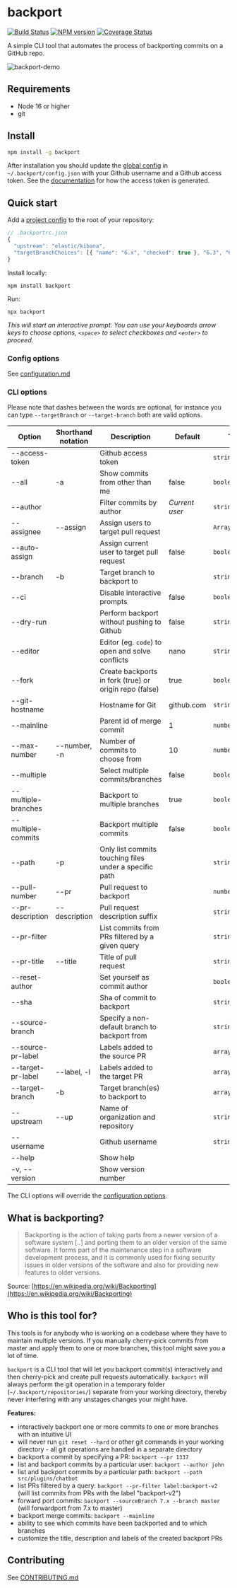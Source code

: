 # backport

[![Build Status](https://travis-ci.com/sqren/backport.svg?branch=master)](https://app.travis-ci.com/github/sqren/backport)
[![NPM version](https://img.shields.io/npm/v/backport.svg)](https://www.npmjs.com/package/backport)
[![Coverage Status](https://coveralls.io/repos/github/sqren/backport/badge.svg?branch=master)](https://coveralls.io/github/sqren/backport?branch=master)

A simple CLI tool that automates the process of backporting commits on a GitHub repo.

![backport-demo](https://user-images.githubusercontent.com/209966/80993576-95766380-8e3b-11ea-9efd-b35eb2e6a9ec.gif)

## Requirements

- Node 16 or higher
- git

## Install

```sh
npm install -g backport
```

After installation you should update the [global config](https://github.com/sqren/backport/blob/master/docs/configuration.md#global-config-backportconfigjson) in `~/.backport/config.json` with your Github username and a Github access token. See the [documentation](https://github.com/sqren/backport/blob/master/docs/configuration.md#accesstoken-required) for how the access token is generated.

## Quick start

Add a [project config](https://github.com/sqren/backport/blob/master/docs/configuration.md#project-config-backportrcjson) to the root of your repository:

```js
// .backportrc.json
{
  "upstream": "elastic/kibana",
  "targetBranchChoices": [{ "name": "6.x", "checked": true }, "6.3", "6.2", "6.1", "6.0"],
}
```

Install locally:

```
npm install backport
```

Run:

```
npx backport
```

_This will start an interactive prompt. You can use your keyboards arrow keys to choose options, `<space>` to select checkboxes and `<enter>` to proceed._

### Config options

See [configuration.md](https://github.com/sqren/backport/blob/master/docs/configuration.md)

### CLI options

Please note that dashes between the words are optional, for instance you can type `--targetBranch` or `--target-branch` both are valid options.

| Option              | Shorthand notation | Description                                            | Default        | Type            |
| ------------------- | ------------------ | ------------------------------------------------------ | -------------- | --------------- |
| --access-token      |                    | Github access token                                    |                | `string`        |
| --all               | -a                 | Show commits from other than me                        | false          | `boolean`       |
| --author            |                    | Filter commits by author                               | _Current user_ | `string`        |
| --assignee          | --assign           | Assign users to target pull request                    |                | `Array<string>` |
| --auto-assign       |                    | Assign current user to target pull request             | false          | `boolean`       |
| --branch            | -b                 | Target branch to backport to                           |                | `string`        |
| --ci                |                    | Disable interactive prompts                            | false          | `boolean`       |
| --dry-run           |                    | Perform backport without pushing to Github             | false          | `string`        |
| --editor            |                    | Editor (eg. `code`) to open and solve conflicts        | nano           | `string`        |
| --fork              |                    | Create backports in fork (true) or origin repo (false) | true           | `boolean`       |
| --git-hostname      |                    | Hostname for Git                                       | github.com     | `string`        |
| --mainline          |                    | Parent id of merge commit                              | 1              | `number`        |
| --max-number        | --number, -n       | Number of commits to choose from                       | 10             | `number`        |
| --multiple          |                    | Select multiple commits/branches                       | false          | `boolean`       |
| --multiple-branches |                    | Backport to multiple branches                          | true           | `boolean`       |
| --multiple-commits  |                    | Backport multiple commits                              | false          | `boolean`       |
| --path              | -p                 | Only list commits touching files under a specific path |                | `string`        |
| --pull-number       | --pr               | Pull request to backport                               |                | `number`        |
| --pr-description    | --description      | Pull request description suffix                        |                | `string`        |
| --pr-filter         |                    | List commits from PRs filtered by a given query        |                | `string`        |
| --pr-title          | --title            | Title of pull request                                  |                | `string`        |
| --reset-author      |                    | Set yourself as commit author                          |                | `boolean`       |
| --sha               |                    | Sha of commit to backport                              |                | `string`        |
| --source-branch     |                    | Specify a non-default branch to backport from          |                | `string`        |
| --source-pr-label   |                    | Labels added to the source PR                          |                | `array<string>` |
| --target-pr-label   | --label, -l        | Labels added to the target PR                          |                | `array<string>` |
| --target-branch     | -b                 | Target branch(es) to backport to                       |                | `array<string>` |
| --upstream          | --up               | Name of organization and repository                    |                | `string`        |
| --username          |                    | Github username                                        |                | `string`        |
| --help              |                    | Show help                                              |                |                 |
| -v, --version       |                    | Show version number                                    |                |                 |

The CLI options will override the [configuration options](https://github.com/sqren/backport/blob/master/docs/configuration.md).

## What is backporting?

> Backporting is the action of taking parts from a newer version of a software system [..] and porting them to an older version of the same software. It forms part of the maintenance step in a software development process, and it is commonly used for fixing security issues in older versions of the software and also for providing new features to older versions.

Source: [https://en.wikipedia.org/wiki/Backporting](https://en.wikipedia.org/wiki/Backporting)

## Who is this tool for?

This tools is for anybody who is working on a codebase where they have to maintain multiple versions. If you manually cherry-pick commits from master and apply them to one or more branches, this tool might save you a lot of time.

`backport` is a CLI tool that will let you backport commit(s) interactively and then cherry-pick and create pull requests automatically. `backport` will always perform the git operation in a temporary folder (`~/.backport/repositories/`) separate from your working directory, thereby never interfering with any unstages changes your might have.

**Features:**

- interactively backport one or more commits to one or more branches with an intuitive UI
- will never run `git reset --hard` or other git commands in your working directory - all git operations are handled in a separate directory
- backport a commit by specifying a PR: `backport --pr 1337`
- list and backport commits by a particular user: `backport --author john`
- list and backport commits by a particular path: `backport --path src/plugins/chatbot`
- list PRs filtered by a query: `backport --pr-filter label:backport-v2` (will list commits from PRs with the label "backport-v2")
- forward port commits: `backport --sourceBranch 7.x --branch master` (will forwardport from 7.x to master)
- backport merge commits: `backport --mainline`
- ability to see which commits have been backported and to which branches
- customize the title, description and labels of the created backport PRs

## Contributing

See [CONTRIBUTING.md](https://github.com/sqren/backport/blob/master/CONTRIBUTING.md)
